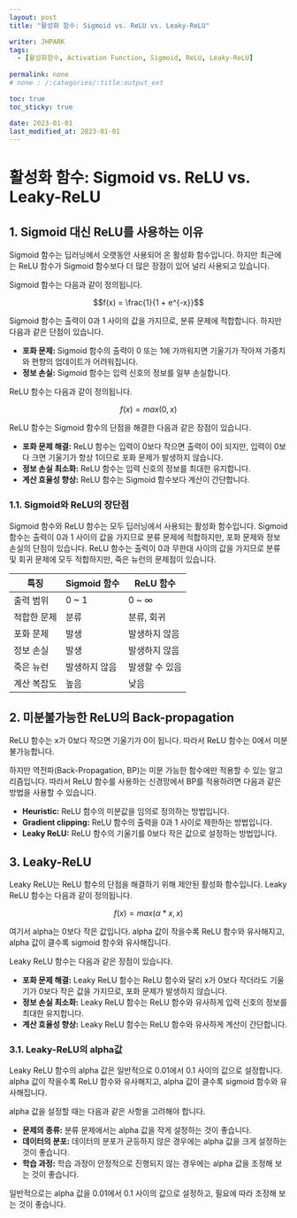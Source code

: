 ```yaml
---
layout: post
title: "활성화 함수: Sigmoid vs. ReLU vs. Leaky-ReLU"

writer: JHPARK
tags:
  - [활성화함수, Activation Function, Sigmoid, ReLU, Leaky-ReLU]
  
permalink: none
# none : /:categories/:title:output_ext

toc: true
toc_sticky: true

date: 2023-01-01
last_modified_at: 2023-01-01
---
```


# 활성화 함수: Sigmoid vs. ReLU vs. Leaky-ReLU

## 1. Sigmoid 대신 ReLU를 사용하는 이유

Sigmoid 함수는 딥러닝에서 오랫동안 사용되어 온 활성화 함수입니다. 하지만 최근에는 ReLU 함수가 Sigmoid 함수보다 더 많은 장점이 있어 널리 사용되고 있습니다.

Sigmoid 함수는 다음과 같이 정의됩니다.

```math
f(x) = \frac{1}{1 + e^{-x}}
```

Sigmoid 함수는 출력이 0과 1 사이의 값을 가지므로, 분류 문제에 적합합니다. 하지만 다음과 같은 단점이 있습니다.

* **포화 문제:** Sigmoid 함수의 출력이 0 또는 1에 가까워지면 기울기가 작아져 가중치와 편향의 업데이트가 어려워집니다.
* **정보 손실:** Sigmoid 함수는 입력 신호의 정보를 일부 손실합니다.

ReLU 함수는 다음과 같이 정의됩니다.

```math
f(x) = max(0, x)
```

ReLU 함수는 Sigmoid 함수의 단점을 해결한 다음과 같은 장점이 있습니다.

* **포화 문제 해결:** ReLU 함수는 입력이 0보다 작으면 출력이 0이 되지만, 입력이 0보다 크면 기울기가 항상 1이므로 포화 문제가 발생하지 않습니다.
* **정보 손실 최소화:** ReLU 함수는 입력 신호의 정보를 최대한 유지합니다.
* **계산 효율성 향상:** ReLU 함수는 Sigmoid 함수보다 계산이 간단합니다.

### 1.1. Sigmoid와 ReLU의 장단점
Sigmoid 함수와 ReLU 함수는 모두 딥러닝에서 사용되는 활성화 함수입니다. Sigmoid 함수는 출력이 0과 1 사이의 값을 가지므로 분류 문제에 적합하지만, 포화 문제와 정보 손실의 단점이 있습니다. ReLU 함수는 출력이 0과 무한대 사이의 값을 가지므로 분류 및 회귀 문제에 모두 적합하지만, 죽은 뉴런의 문제점이 있습니다.

| 특징 | Sigmoid 함수 | ReLU 함수 |
|---|---|---|
| 출력 범위 | 0 ~ 1 | 0 ~ ∞ |
| 적합한 문제 | 분류 | 분류, 회귀 |
| 포화 문제 | 발생 | 발생하지 않음 |
| 정보 손실 | 발생 | 발생하지 않음 |
| 죽은 뉴런 | 발생하지 않음 | 발생할 수 있음 |
| 계산 복잡도 | 높음 | 낮음 |

## 2. 미분불가능한 ReLU의 Back-propagation

ReLU 함수는 x가 0보다 작으면 기울기가 0이 됩니다. 따라서 ReLU 함수는 0에서 미분 불가능합니다.

하지만 역전파(Back-Propagation, BP)는 미분 가능한 함수에만 적용할 수 있는 알고리즘입니다. 따라서 ReLU 함수를 사용하는 신경망에서 BP를 적용하려면 다음과 같은 방법을 사용할 수 있습니다.

* **Heuristic:** ReLU 함수의 미분값을 임의로 정의하는 방법입니다.
* **Gradient clipping:** ReLU 함수의 출력을 0과 1 사이로 제한하는 방법입니다.
* **Leaky ReLU:** ReLU 함수의 기울기를 0보다 작은 값으로 설정하는 방법입니다.

## 3. Leaky-ReLU

Leaky ReLU는 ReLU 함수의 단점을 해결하기 위해 제안된 활성화 함수입니다. Leaky ReLU 함수는 다음과 같이 정의됩니다.

```math
f(x) = max(\alpha * x, x)
```

여기서 alpha는 0보다 작은 값입니다. alpha 값이 작을수록 ReLU 함수와 유사해지고, alpha 값이 클수록 sigmoid 함수와 유사해집니다.

Leaky ReLU 함수는 다음과 같은 장점이 있습니다.

* **포화 문제 해결:** Leaky ReLU 함수는 ReLU 함수와 달리 x가 0보다 작더라도 기울기가 0보다 작은 값을 가지므로, 포화 문제가 발생하지 않습니다.
* **정보 손실 최소화:** Leaky ReLU 함수는 ReLU 함수와 유사하게 입력 신호의 정보를 최대한 유지합니다.
* **계산 효율성 향상:** Leaky ReLU 함수는 ReLU 함수와 유사하게 계산이 간단합니다.

### 3.1. Leaky-ReLU의 alpha값
Leaky ReLU 함수의 alpha 값은 일반적으로 0.01에서 0.1 사이의 값으로 설정합니다. alpha 값이 작을수록 ReLU 함수와 유사해지고, alpha 값이 클수록 sigmoid 함수와 유사해집니다.

alpha 값을 설정할 때는 다음과 같은 사항을 고려해야 합니다.

* **문제의 종류:** 분류 문제에서는 alpha 값을 작게 설정하는 것이 좋습니다.
* **데이터의 분포:** 데이터의 분포가 균등하지 않은 경우에는 alpha 값을 크게 설정하는 것이 좋습니다.
* **학습 과정:** 학습 과정이 안정적으로 진행되지 않는 경우에는 alpha 값을 조정해 보는 것이 좋습니다.

일반적으로는 alpha 값을 0.01에서 0.1 사이의 값으로 설정하고, 필요에 따라 조정해 보는 것이 좋습니다.


